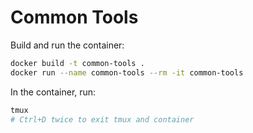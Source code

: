 # Common Tools

Build and run the container:

```sh
docker build -t common-tools .
docker run --name common-tools --rm -it common-tools
```

In the container, run:

```sh
tmux
# Ctrl+D twice to exit tmux and container
```

